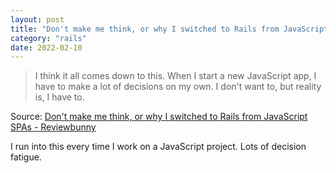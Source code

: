 ```yaml
---
layout: post
title: "Don't make me think, or why I switched to Rails from JavaScript SPAs"
category: "rails"
date: 2022-02-10
---
```


> I think it all comes down to this. When I start a new JavaScript app, I have to make a lot of decisions on my own. I don't want to, but reality is, I have to.

Source: [Don't make me think, or why I switched to Rails from JavaScript SPAs - Reviewbunny](https://reviewbunny.app/blog/dont-make-me-think-or-why-i-switched-to-rails-from-javascript-spas)

I run into this every time I work on a JavaScript project. Lots of decision fatigue. 
